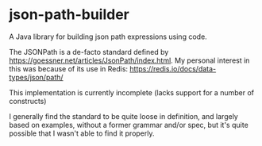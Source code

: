 # json-path-builder
A Java library for building json path expressions using code.

The JSONPath is a de-facto standard defined by https://goessner.net/articles/JsonPath/index.html.
My personal interest in this was because of its use in Redis: https://redis.io/docs/data-types/json/path/

This implementation is currently incomplete (lacks support for a number of constructs)

I generally find the standard to be quite loose in definition, and largely
based on examples, without a former grammar and/or spec, but it's quite 
possible that I wasn't able to find it properly.

